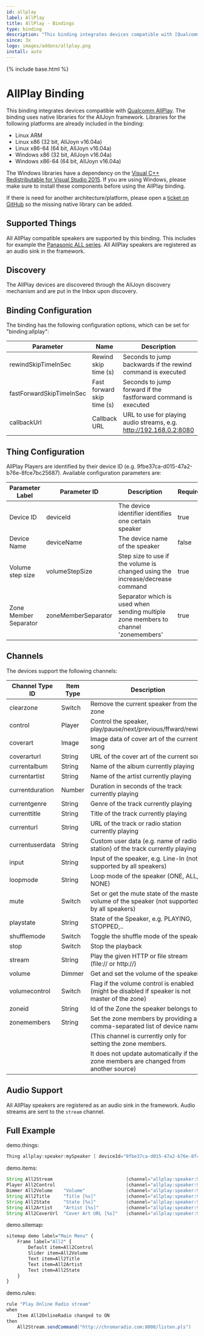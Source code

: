 ```yaml
---
id: allplay
label: AllPlay
title: AllPlay - Bindings
type: binding
description: "This binding integrates devices compatible with [Qualcomm AllPlay](https://www.qualcomm.com/products/allplay)."
since: 3x
logo: images/addons/allplay.png
install: auto
---
```


<!-- Attention authors: Do not edit directly. Please add your changes to the appropriate source repository -->

{% include base.html %}

# AllPlay Binding

This binding integrates devices compatible with [Qualcomm AllPlay](https://www.qualcomm.com/products/allplay).
The binding uses native libraries for the AllJoyn framework.
Libraries for the following platforms are already included in the binding:

- Linux ARM
- Linux x86 (32 bit, AllJoyn v16.04a)
- Linux x86-64 (64 bit, AllJoyn v16.04a)
- Windows x86 (32 bit, AllJoyn v16.04a)
- Windows x86-64 (64 bit, AllJoyn v16.04a)

The Windows libraries have a dependency on the [Visual C++ Redistributable for Visual Studio 2015](https://www.microsoft.com/en-US/download/details.aspx?id=48145).
If you are using Windows, please make sure to install these components before using the AllPlay binding.

If there is need for another architecture/platform, please open a [ticket on GitHub](https://github.com/openhab/openhab-addons/issues) so the missing native library can be added.

## Supported Things

All AllPlay compatible speakers are supported by this binding.
This includes for example the [Panasonic ALL series](https://www.panasonic.com/uk/consumer/home-entertainment/wireless-speaker-systems.html).
All AllPlay speakers are registered as an audio sink in the framework.

## Discovery

The AllPlay devices are discovered through the AllJoyn discovery mechanism and are put in the Inbox upon discovery.

## Binding Configuration

The binding has the following configuration options, which can be set for "binding:allplay":

| Parameter                | Name                       | Description                                                          | Required |
|--------------------------|----------------------------|----------------------------------------------------------------------|----------|
| rewindSkipTimeInSec      | Rewind skip time (s)       | Seconds to jump backwards if the rewind command is executed          | yes      |
| fastForwardSkipTimeInSec | Fast forward skip time (s) | Seconds to jump forward if the fastforward command is executed       | yes      |
| callbackUrl              | Callback URL               | URL to use for playing audio streams, e.g. <http://192.168.0.2:8080> | no       |

## Thing Configuration

AllPlay Players are identified by their device ID (e.g. 9fbe37ca-d015-47a2-b76e-8fce7bc25687). Available configuration parameters are:

| Parameter Label       | Parameter ID        | Description                                                                         | Required | Default |
|-----------------------|---------------------|-------------------------------------------------------------------------------------|----------|---------|
| Device ID             | deviceId            | The device identifier identifies one certain speaker                                | true     |         |
| Device Name           | deviceName          | The device name of the speaker                                                      | false    |         |
| Volume step size      | volumeStepSize      | Step size to use if the volume is changed using the increase/decrease command       | true     | 1       |
| Zone Member Separator | zoneMemberSeparator | Separator which is used when sending multiple zone members to channel 'zonemembers' | true     | ,       |

## Channels

The devices support the following channels:

| Channel Type ID | Item Type | Description                                                                                    |
|-----------------|-----------|------------------------------------------------------------------------------------------------|
| clearzone       | Switch    | Remove the current speaker from the zone                                                       |
| control         | Player    | Control the speaker, play/pause/next/previous/ffward/rewind                                    |
| coverart        | Image     | Image data of cover art of the current song                                                    |
| coverarturl     | String    | URL of the cover art of the current song                                                       |
| currentalbum    | String    | Name of the album currently playing                                                            |
| currentartist   | String    | Name of the artist currently playing                                                           |
| currentduration | Number    | Duration in seconds of the track currently playing                                             |
| currentgenre    | String    | Genre of the track currently playing                                                           |
| currenttitle    | String    | Title of the track currently playing                                                           |
| currenturl      | String    | URL of the track or radio station currently playing                                            |
| currentuserdata | String    | Custom user data (e.g. name of radio station) of the track currently playing                   |
| input           | String    | Input of the speaker, e.g. Line-In (not supported by all speakers)                             |
| loopmode        | String    | Loop mode of the speaker (ONE, ALL, NONE)                                                      |
| mute            | Switch    | Set or get the mute state of the master volume of the speaker (not supported by all speakers)  |
| playstate       | String    | State of the Speaker, e.g. PLAYING, STOPPED,..                                                 |
| shufflemode     | Switch    | Toggle the shuffle mode of the speaker                                                         |
| stop            | Switch    | Stop the playback                                                                              |
| stream          | String    | Play the given HTTP or file stream (file:// or http://)                                        |
| volume          | Dimmer    | Get and set the volume of the speaker                                                          |
| volumecontrol   | Switch    | Flag if the volume control is enabled (might be disabled if speaker is not master of the zone) |
| zoneid          | String    | Id of the Zone the speaker belongs to                                                          |
| zonemembers     | String    | Set the zone members by providing a comma-separated list of device names.                      |
|                 |           | (This channel is currently only for setting the zone members.                                  |
|                 |           | It does not update automatically if the zone members are changed from another source)          |

## Audio Support

All AllPlay speakers are registered as an audio sink in the framework.
Audio streams are sent to the `stream` channel.

## Full Example

demo.things:

```java
Thing allplay:speaker:mySpeaker [ deviceId="9fbe37ca-d015-47a2-b76e-8fce7bc25687"]
```

demo.items:

```java
String All2Stream                           {channel="allplay:speaker:9fbe37ca-d015-47a2-b76e-8fce7bc25687:stream"}
Player All2Control                          {channel="allplay:speaker:9fbe37ca-d015-47a2-b76e-8fce7bc25687:control"}
Dimmer All2Volume    "Volume"               {channel="allplay:speaker:9fbe37ca-d015-47a2-b76e-8fce7bc25687:volume"}
String All2Title     "Title [%s]"           {channel="allplay:speaker:9fbe37ca-d015-47a2-b76e-8fce7bc25687:currenttitle"}
String All2State     "State [%s]"           {channel="allplay:speaker:9fbe37ca-d015-47a2-b76e-8fce7bc25687:playstate"}
String All2Artist    "Artist [%s]"          {channel="allplay:speaker:9fbe37ca-d015-47a2-b76e-8fce7bc25687:currentartist"}
String All2CoverUrl  "Cover Art URL [%s]"   {channel="allplay:speaker:9fbe37ca-d015-47a2-b76e-8fce7bc25687:coverarturl"}
```

demo.sitemap:

```perl
sitemap demo label="Main Menu" {
    Frame label="All2" {
        Default item=All2Control
        Slider item=All2Volume
        Text item=All2Title
        Text item=All2Artist
        Text item=All2State
    }
}
```

demo.rules:

```java
rule "Play Online Radio stream"
when
    Item All2OnlineRadio changed to ON
then
    All2Stream.sendCommand("http://chromaradio.com:8008/listen.pls")
```
